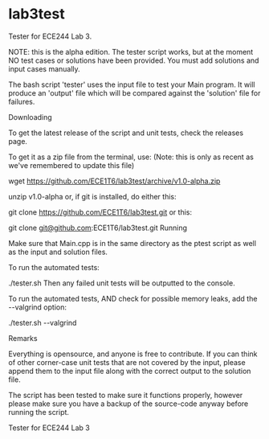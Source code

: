 lab3test
========

Tester for ECE244 Lab 3.

NOTE: this is the alpha edition. The tester script works, but at the moment NO test cases or solutions have been provided. You must add solutions and input cases manually.

The bash script 'tester' uses the input file to test your Main program. It will produce an 'output' file which will be compared against the 'solution' file for failures.

Downloading

To get the latest release of the script and unit tests, check the releases page.

To get it as a zip file from the terminal, use: (Note: this is only as recent as we've remembered to update this file)

wget https://github.com/ECE1T6/lab3test/archive/v1.0-alpha.zip

unzip v1.0-alpha
or, if git is installed, do either this:

git clone https://github.com/ECE1T6/lab3test.git
or this:

git clone git@github.com:ECE1T6/lab3test.git
Running

Make sure that Main.cpp is in the same directory as the ptest script as well as the input and solution files.

To run the automated tests:

./tester.sh
Then any failed unit tests will be outputted to the console.

To run the automated tests, AND check for possible memory leaks, add the --valgrind option:

./tester.sh --valgrind

Remarks

Everything is opensource, and anyone is free to contribute. If you can think of other corner-case unit tests that are not covered by the input, please append them to the input file along with the correct output to the solution file.

The script has been tested to make sure it functions properly, however please make sure you have a backup of the source-code anyway before running the script.

Tester for ECE244 Lab 3

